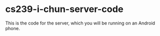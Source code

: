 # cs239-i-chun-server-code
This is the code for the server, which you will be running on an Android phone. 
